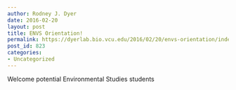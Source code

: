 ```yaml
---
author: Rodney J. Dyer
date: 2016-02-20
layout: post
title: ENVS Orientation!
permalink: https://dyerlab.bio.vcu.edu/2016/02/20/envs-orientation/index.html
post_id: 823
categories: 
- Uncategorized
---
```

Welcome potential Environmental Studies students
